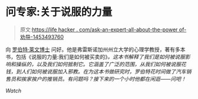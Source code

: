 # 问专家:关于说服的力量

> 原文:[https://life hacker . com/ask-an-expert-all-about-the-power of-劝导-1453493760](https://lifehacker.com/ask-an-expert-all-about-the-power-of-persuasion-1453493760)

向 [罗伯特·莱文博士](http://psych.csufresno.edu/levine/index.html) 问好。他是弗雷斯诺加州州立大学的心理学教授，著有多本书，包括《说服的力量:我们是如何被买卖的》[](https://www.amazon.com/dp/0471763179?asc_campaign=InlineText&asc_refurl=https://lifehacker.com/ask-an-expert-all-about-the-power-of-persuasion-1453493760&asc_source=&linkCode=ogi&psc=1&smid=ATVPDKIKX0DER&tag=kinjalifehackerlink-20&th=1)*。这本书解释了我们是如何被说服影响和操纵的，以及我们如何抵制它。它涵盖了广泛的范围，从我们如何被说服花钱，到人们如何被说服加入邪教。在为这本书做研究时，罗伯特花时间做了汽车销售员和挨家挨户的推销员。有问题吗？接下来的一个小时他都在闲逛——问吧！*

*Watch*